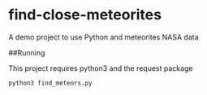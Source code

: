 # find-close-meteorites
A demo project to use Python and meteorites NASA data


##Running

This project requires python3 and the request package

`python3 find_meteors.py`
